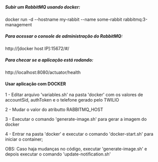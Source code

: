 ##### Subir um RabbitMQ usando docker:
docker run -d --hostname my-rabbit --name some-rabbit rabbitmq:3-management

##### Para acessar o console de administração do RabbitMQ:
http://[docker host IP]:15672/#/

##### Para checar se a aplicação está rodando:
http://localhost:8080/actuator/health

#### Usar aplicação com DOCKER

1 - Editar arquivo 'variables.sh' na pasta 'docker' com os valores de accountSid, authToken e o telefone gerado pelo TWILIO

2 - Mudar o valor do atributto RABBITMQ_HOST

3 - Executar o comando 'generate-image.sh' para gerar a imagem do docker

4 - Entrar na pasta 'docker' e executar o comando 'docker-start.sh' para iniciar o container;

OBS: Caso haja mudanças no código, executar 'generate-image.sh' e depois executar o comando 'update-notification.sh'


